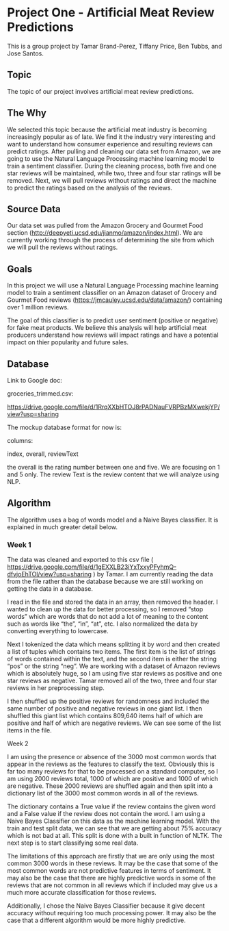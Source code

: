 # Project One - Artificial Meat Review Predictions

This is a group project by Tamar Brand-Perez, Tiffany Price, Ben Tubbs, and Jose Santos.

## Topic

The topic of our project involves artificial meat review predictions.  

## The Why

We selected this topic because the artificial meat industry is becoming increasingly popular as of late.  We find it the industry very interesting and want to understand how consumer experience and resulting reviews can predict ratings. After pulling and cleaning our data set from Amazon, we are going to use the Natural Language Processing machine learning model to train a sentiment classifier. During the cleaning process, both five and one star reviews will be maintained, while two, three and four star ratings will be removed.  Next, we will pull reviews without ratings and direct the machine to predict the ratings based on the analysis of the reviews.  

## Source Data

Our data set was pulled from the Amazon Grocery and Gourmet Food section (http://deepyeti.ucsd.edu/jianmo/amazon/index.html).  We are currently working through the process of determining the site from which we will pull the reviews without ratings.  

## Goals

In this project we will use a Natural Language Processing machine learning model to train a sentiment classifier on an Amazon dataset of Grocery and Gourmet Food reviews (https://jmcauley.ucsd.edu/data/amazon/) containing over 1 million reviews.  

The goal of this classifier is to predict user sentiment (positive or negative) for fake meat products.  We believe this analysis will help artificial meat producers understand how reviews will impact ratings and have a potential impact on thier popularity and future sales.

## Database

Link to Google doc:

groceries_trimmed.csv:

https://drive.google.com/file/d/1RrqXXbHTOJ8rPADNauFVRPBzMXwekjYP/view?usp=sharing

The mockup database format for now is:

columns:

index, overall, reviewText

the overall is the rating number between one and five. We are focusing on 1 and 5 only. The review Text is the review content that we will analyze using NLP.

## Algorithm

The algorithm uses a bag of words model and a Naive Bayes classifier.  It is explained in much greater detail below.

### Week 1

The data was cleaned and exported to this csv file ( https://drive.google.com/file/d/1gEXXLB23iYxTxxyPFyhmQ-dfvjoEhTOl/view?usp=sharing ) by Tamar.  I am currently reading the data from the file rather than the database because we are still working on getting the data in a database.

I read in the file and stored the data in an array, then removed the header.  I wanted to clean up the data for better processing, so I removed “stop words” which are words that do not add a lot of meaning to the content such as words like “the”, “in”, “at”, etc.  I also normalized the data by converting everything to lowercase.

Next I tokenized the data which means splitting it by word and then created a list of tuples which contains two items.  The first item is the list of strings of words contained within the text, and the second item is either the string “pos” or the string “neg”.  We are working with a dataset of Amazon reviews which is absolutely huge, so I am using five star reviews as positive and one star reviews as negative.  Tamar removed all of the two, three and four star reviews in her preprocessing step.

I then shuffled up the positive reviews for randomness and included the same number of positive and negative reviews in one giant list.  I then shuffled this giant list which contains 809,640 items half of which are positive and half of which are negative reviews.  We can see some of the list items in the file.

Week 2

I am using the presence or absence of the 3000 most common words that appear in the reviews as the features to classify the text.  Obviously this is far too many reviews for that to be processed on a standard computer, so I am using 2000 reviews total, 1000 of which are positive and 1000 of which are negative.  These 2000 reviews are shuffled again and then split into a dictionary list of the 3000 most common words in all of the reviews.

The dictionary contains a True value if the review contains the given word and a False value if the review does not contain the word.  I am using a Naive Bayes Classifier on this data as the machine learning model.  With the train and test split data, we can see that we are getting about 75% accuracy which is not bad at all.  This split is done with a built in function of NLTK.  The next step is to start classifying some real data.

The limitations of this approach are firstly that we are only using the most common 3000 words in these reviews.  It may be the case that some of the most common words are not predictive features in terms of sentiment.  It may also be the case that there are highly predictive words in some of the reviews that are not common in all reviews which if included may give us a much more accurate classification for those reviews.

Additionally, I chose the Naive Bayes Classifier because it give decent accuracy without requiring too much processing power.  It may also be the case that a different algorithm would be more highly predictive.

